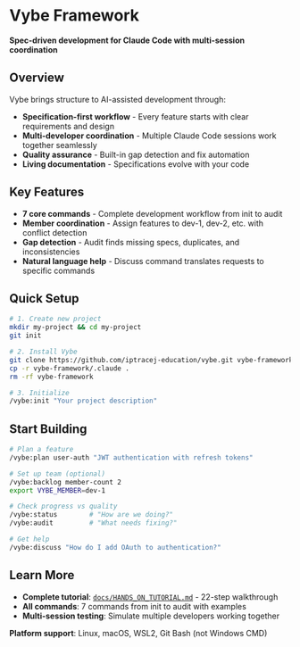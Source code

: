 # Vybe Framework

**Spec-driven development for Claude Code with multi-session coordination**

## Overview

Vybe brings structure to AI-assisted development through:
- **Specification-first workflow** - Every feature starts with clear requirements and design
- **Multi-developer coordination** - Multiple Claude Code sessions work together seamlessly  
- **Quality assurance** - Built-in gap detection and fix automation
- **Living documentation** - Specifications evolve with your code

## Key Features

- **7 core commands** - Complete development workflow from init to audit
- **Member coordination** - Assign features to dev-1, dev-2, etc. with conflict detection
- **Gap detection** - Audit finds missing specs, duplicates, and inconsistencies
- **Natural language help** - Discuss command translates requests to specific commands

## Quick Setup

```bash
# 1. Create new project
mkdir my-project && cd my-project
git init

# 2. Install Vybe
git clone https://github.com/iptracej-education/vybe.git vybe-framework
cp -r vybe-framework/.claude .
rm -rf vybe-framework

# 3. Initialize
/vybe:init "Your project description"
```

## Start Building

```bash
# Plan a feature
/vybe:plan user-auth "JWT authentication with refresh tokens"

# Set up team (optional)
/vybe:backlog member-count 2
export VYBE_MEMBER=dev-1

# Check progress vs quality
/vybe:status        # "How are we doing?"
/vybe:audit         # "What needs fixing?"

# Get help
/vybe:discuss "How do I add OAuth to authentication?"
```

## Learn More

- **Complete tutorial**: [`docs/HANDS_ON_TUTORIAL.md`](docs/HANDS_ON_TUTORIAL.md) - 22-step walkthrough
- **All commands**: 7 commands from init to audit with examples
- **Multi-session testing**: Simulate multiple developers working together

**Platform support**: Linux, macOS, WSL2, Git Bash (not Windows CMD)